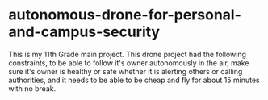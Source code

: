 # autonomous-drone-for-personal-and-campus-security
This is my 11th Grade main project. This drone project had the following constraints, to be able to follow it's owner autonomously in the air, make sure it's owner is healthy or safe whether it is alerting others or calling authorities, and it needs to be able to be cheap and fly for about 15 minutes with no break.
